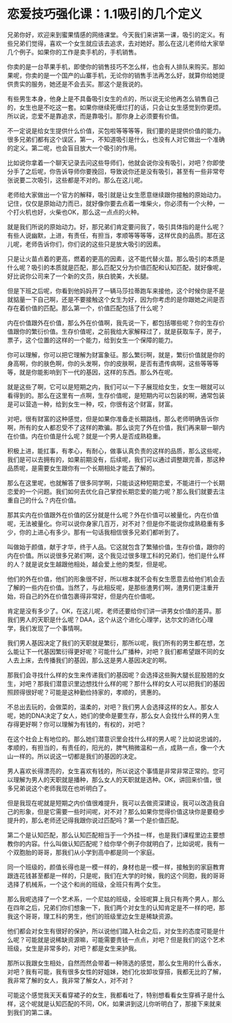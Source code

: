 # 恋爱技巧强化课：1.1吸引的几个定义

兄弟你好，欢迎来到蜜果情感的网络课堂。今天我们来讲第一课，吸引的定义。有些兄弟们觉得，喜欢一个女生就应该去追求，去对她好。那么在这儿老师给大家举几个例子。如果你的工作是卖手机的，手机销售。

你卖的是一台苹果手机，即使你的销售技巧不怎么样，也会有人排队来购买。那如果呢，你卖的是一个国产的山寨手机，无论你的销售手法再怎么好，就算你给她提供贵实的服务，她还是不会去买。那这个是我说的。

有些男生本身，他身上是不具备吸引女生的点的，所以说无论他再怎么销售自己的，女生也是不吃这一套。如果你继续死缠烂打的话，只会让女生感觉到你更烦。所以说，恋爱不是靠追求，而是靠吸引。那你身上必须要有价值。

不一定说是给女生提供什么价值，买包啦等等等等，我们要的是提供价值的能力。很多兄弟们都有这个误区，第一，不知道吸引是什么，也没有人对它做出一个准确的定义。第二呢，也会盲目放大一个吸引的作用。

比如说你拿着一个聊天记录去问这些导师们，他就会说你没有吸引，对吧？你即使分手了之后呢，你告诉导师你要挽回，导致说你还是没有吸引，甚至有一些非常夸张说要二次吸引，这些都是不对的。那么在这儿呢。

老师给大家做出一个官方的解释，吸引就是让女生愿意继续跟你接触的原始动力。记住，仅仅是原始动力而已，就好像你要去点着一堆柴火，你必须有一个火种，一个打火机也好，火柴也OK，那么这一点点的火种。

就是我们所说的原始动力。好，那兄弟们肯定要问我了，吸引具体指的是什么呢？有些人说幽默，上进，有责任，有担当，孝顺等等等等，这样优良的品质。那在这儿呢，老师告诉你们，你们说的这些只是放大吸引的因素。

只是让火苗点着的更高，燃着的更高的因素，这不能代替火苗。那么吸引的本质是什么呢？吸引的本质就是匹配，那么匹配又分为价值匹配和认知匹配，就好像呢，好比说你公司来了一个新的文员，肤白貌美，大长腿。

但是下班之后呢，你看到他妈妈开了一辆马莎拉蒂跑车来接他，这个时候你是不是就掂量一下自己啊，还是不要接触这个女生为好，因为你考虑的是你跟她之间是否存在着价值的匹配。那么第一个，价值匹配包括了什么呢？

内在价值跟外在价值，那么外在价值啊，我先说一下，都包括哪些呢？你的生存价值跟你的繁衍价值。生存价值呢，之前我给大家解释过了，就是获取车子，房子，票子，这个位置的这样的一个能力，给到女生一个保障的能力。

你可以理解，你可以把它理解为财富象征。那么繁衍啊，就是，繁衍价值就是你的身高啊，你的肤色啊，你的头发啊，你的皮肤啊，是否有遗传病啊，这些等等等等，就是你能影响到下一代的基因，这样的东西。那么外在呢。

就是这些了啊，它可以是短期之内，我们可以一下子展现给女生，女生一眼就可以看得到的。那么在这里有一点啊，生存价值呢，是短期内可以包装的啊，通常包装是可以营造一种，给到女生一种，哎，你很有这个财富，财富。

对吧，很有财富的这种感觉，但是如果你准备走长期路线，那么老师明确告诉你啊，所有的女人都忍受不了这样的欺骗。那么谈完了外在价值，我们再来聊一聊内在价值。内在价值是什么呢？就是一个男人是否成熟稳重。

积极上进，能扛事，有孝心，有耐心，做事认真负责的这样的品质，那么这些呢，我们是可以去拥有的，如果前期没有，后续呢，我们可以通过调整跟完善，那这种品质呢，是需要女生跟你有一个长期相处才能去了解的。

那么在这里呢，也就解答了很多同学啊，只能谈这种短期恋爱，不能进行一个长期恋爱的一个问题。我们如何去优化自己掌控长期恋爱的能力呢？那么我们就要去注重自己的什么？内在价值。

那其实内在价值跟外在价值的区分就是什么呢？外在价值可以被量化，内在价值呢，无法被量化。你可以说你身家几百万，对不对？但是你不能说你成熟稳重有多少，你的上进心有多少。那有一句话我相信很多兄弟们都听到了。

叫做始于颜值，献于才华，终于人品。它这就包含了繁殖价值，生存价值，跟你的内在价值。所以说很多兄弟们啊，这个我见过很多理工科的兄弟们，他们是什么样的人？就是说女生越跟他相处，越会爱上他的类型，但是呢。

他们的外在价值，他们的形象很不好，所以根本就不会有女生愿意去给他们机会去了解的一些内在价值。当然了，与此相反呢，是那些渣男们啊，渣男们更注重开始，将自己的外在价值包裹得非常好，但是内在价值呢。

肯定是没有多少了。OK，在这儿呢，老师还要给你们讲一讲男女价值的差异。那我们男人的天职是什么呢？DAA，这个从这个进化心理学，达尔文的进化心理学，我们发现了一个事情啊。

我们男人基因决定了我们的天职就是繁衍，那所以呢，我们所有的男生都在想，怎么能让下一代基因繁衍得更好呢？可能什么广播种，对吧？我们都希望跟不同的女人去上床，去传播我们的基因，那么这是男人基因决定的啊。

那我们会寻找什么样的女生来传递我们的基因呢？会选择这些胸大腿长屁股翘的女生，对吧？那我们潜意识里边想找什么样的呢？那什么样的女人可以把我们的基因照顾得很好呢？可能是这种勤俭持家的，孝顺的，贤惠的。

不总出去玩的，会做菜的，温柔的，对吧？我们男人会选择这样的女人。那女人呢，她的DNA决定了女人，她们的使命是要生存，那么女人会找什么样的男人生存得更好啊？你可以理解为有钱的，有权的，对吧？

在这个社会上有地位的。那么她们潜意识里会找什么样的男人呢？比如说忠诚的，孝顺的，有担当的，有责任的，阳光的，脾气稍微温和一点，成熟一点，像一个大山一样的。所以说这一切都是我们的基因的决定。

男人喜欢长得漂亮的，女生喜欢有钱的，所以说这个事情是非常非常正常的。您可以理解为男人的天职就是播种，那么女人的天职就是选种。OK，讲回来价值，很多兄弟说这个老师我现在也听明白了。

但是我现在呢就是短期之内价值很难提升，我可以去做资深建设，我可以改造我自己的形象，但是它需要一些时间呢，对不对？那么如果你觉得价值这块你是要稳步提升的，那么老师还记得我跟你说过匹配吗？第一个是价值匹配。

第二个是认知匹配，那么认知匹配相当于一个外挂一样，也是我们课程里边主要想教你的内容。什么叫做认知匹配呢？给你举个例子你就明白了，比如说呢，我有一个双胞胎的哥哥，那我们从小学到高中都是同一个家庭。

同一个班级的，颜值长得也是一模一样的，身材也是一模一样，接触到的家庭教育跟连花钱甚至都是一样的，只是呢，我们在大学的时候，我的这个同胞，我的哥哥选择了机械系，一个这个和尚的班级，全班只有两个女生。

那么我呢选择了一个艺术系，一个尼姑的班级，全班呢算上我只有两个男人，那么在四年之后，兄弟们你们想象一下，我们两个对女生的认知肯定是不一样的吧，那我这个哥哥，理工科的男生，他们的班级里边女生是稀缺资源。

他们都会对女生有很好的保护，所以说他们踏入社会之后，对女生的态度可能是什么呢？可能就是说稀缺资源嘛，可能需要贵钱一点点，对吧？但是我们的这个艺术班级，女生是非常多的，对吧？都是女生来护我。

那所以我跟女生相处，自然而然会带着一种筛选的感觉，那么女生用的什么香水，对吧？我有可能，我有很多女性的好姐妹，她们化妆卸妆穿搭，我都无比的了解，我非常了解的女人，我非常了解女人，对不对？

可能这个感觉我天天看穿裙子的女生，我都看吐了，特别想看看女生穿裤子是什么样，这个呢就是认知匹配的不同，OK，如果讲到这儿你听明白了，那接下来就来到我们的第二课。

